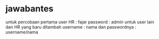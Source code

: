 # jawabantes
untuk percobaan pertama user HR : fajar password : admin
untuk user lain dan HR yang baru ditambah username : nama dan passwordnya : username/nama

